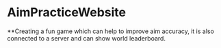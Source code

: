 # AimPracticeWebsite
**Creating a fun game which can help to improve aim accuracy, it is also connected to a server and can show world leaderboard.
